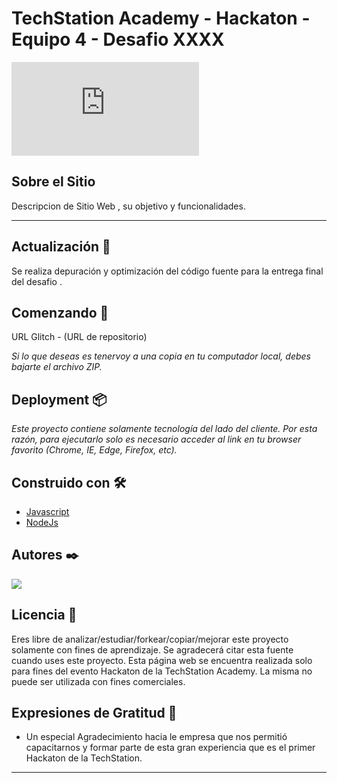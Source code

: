 # TechStation Academy - Hackaton - Equipo 4 - Desafio XXXX



![HACKATON](https://fv9-4.failiem.lv/thumb_show.php?i=tndpnd7mv&view)

## Sobre el Sitio
Descripcion de Sitio Web , su objetivo y funcionalidades. 

---

## Actualización 💪
Se realiza depuración y optimización del código fuente para la entrega final del desafio .


## Comenzando 🚀

URL Glitch - (URL de repositorio)

_Si lo que deseas es tenervoy a  una copia en tu computador local, debes bajarte el archivo ZIP._


## Deployment 📦

_Este proyecto contiene solamente tecnología del lado del cliente. Por esta razón, para ejecutarlo solo es necesario acceder al link en tu browser favorito (Chrome, IE, Edge, Firefox, etc)._


## Construido con 🛠️

* [Javascript](https://developer.mozilla.org/es/docs/Web/JavaScript)
* [NodeJs](https://nodejs.org/es/)



## Autores ✒️

<a href="https://github.com/Tech-Station-Hackathon/Backend/graphs/contributors">
  <img src="https://contrib.rocks/image?repo=Tech-Station-Hackathon/Backend" />
</a>


## Licencia 📄

Eres libre de analizar/estudiar/forkear/copiar/mejorar este proyecto solamente con fines de aprendizaje. Se agradecerá citar esta fuente cuando uses este proyecto.
Esta página web se encuentra realizada solo para fines del evento Hackaton de la TechStation Academy. 
La misma no puede ser utilizada con fines comerciales.

## Expresiones de Gratitud 🎁

* Un especial Agradecimiento hacia le empresa que nos permitió capacitarnos y formar parte de esta gran experiencia que es el primer Hackaton de la TechStation.


---
